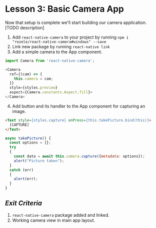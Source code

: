 # Lesson 3: Basic Camera App
Now that setup is complete we'll start building our camera application. [TODO description]

1. Add `react-native-camera` to your project by running `npm i "rozele/react-native-camera#windows" --save`
2. Link new package by running `react-native link`
3. Add a simple camera to the App component.
```javascript
import Camera from 'react-native-camera';

<Camera
  ref={(cam) => {
    this.camera = cam;
  }}
  style={styles.preview}
  aspect={Camera.constants.Aspect.fill}>
</Camera>

```
4. Add button and its handler to the App component for capturing an image.
```html
<Text style={styles.capture} onPress={this.takePicture.bind(this)}>
  [CAPTURE]
</Text>
```
```javascript
async takePicture() {
  const options = {};
  try
  {
    const data = await this.camera.capture({metadata: options});
    alert("Picture taken");
  }
  catch (err)
  {
    alert(err);
  }
}
```

## _Exit Criteria_
1. `react-native-camera` package added and linked.
2. Working camera view in main app layout.